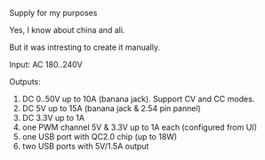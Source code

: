 Supply for my purposes

Yes, I know about china and ali.

But it was intresting to create it manually.

Input: AC 180..240V

Outputs:
1. DC 0..50V up to 10A (banana jack). Support CV and CC modes.
2. DC 5V up to 15A (banana jack & 2.54 pin pannel)
3. DC 3.3V up to 1A
4. one PWM channel 5V & 3.3V up to 1A each (configured from UI)
5. one USB port with QC2.0 chip (up to 18W)
6. two USB ports with 5V/1.5A output
